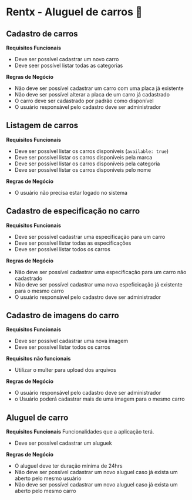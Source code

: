 # Rentx - Aluguel de carros 🚗

## Cadastro de carros 

**Requisitos Funcionais**
- Deve ser possível cadastrar um novo carro
- Deve seer possível listar todas as categorias

**Regras de Negócio**
- Não deve ser possível cadastrar um carro com uma placa já existente
- Não deve ser possível alterar a placa de um carro já cadastrado
- O carro deve ser cadastrado por padrão como disponível
- O usuário responsável pelo cadastro deve ser administrador

## Listagem de carros

**Requisitos Funcionais**
- Deve ser possível listar os carros disponíveis (```available: true```)
- Deve ser possível listar os carros disponíveis pela marca 
- Deve ser possível listar os carros disponíveis pela categoria 
- Deve ser possível listar os carros disponíveis pelo nome

**Regras de Negócio**
- O usuário não precisa estar logado no sistema

## Cadastro de especificação no carro

**Requisitos Funcionais**
- Deve ser possível cadastrar uma especificação para um carro
- Deve ser possível listar todas as especificações
- Deve ser possível listar todos os carros

**Regras de Negócio**
- Não deve ser possível cadastrar uma especificação para um carro não cadastrado
- Não deve ser possível cadastrar uma nova espeficicação já existente para o mesmo carro
- O usuário responsável pelo cadastro deve ser administrador

## Cadastro de imagens do carro

**Requisitos Funcionais**
- Deve ser possível cadastrar uma nova imagem
- Deve ser possível listar todos os carros

**Requisitos não funcionais**
- Utilizar o multer para upload dos arquivos

**Regras de Negócio**
- O usuário responsável pelo cadastro deve ser administrador
- o Usuário poderá cadastrar mais de uma imagem para o mesmo carro

## Aluguel de carro

**Requisitos Funcionais**
Funcionalidades que a aplicação terá.
- Deve ser possível cadastrar um aluguek

**Regras de Negócio**
- O aluguel deve ter duração mínima de 24hrs
- Não deve ser possível cadastrar um novo aluguel caso já exista um aberto pelo mesmo usuário
- Não deve ser possível cadastrar um novo aluguel caso já exista um aberto pelo mesmo carro